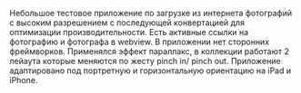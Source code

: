 Небольшое тестовое приложение по загрузке из интернета фотографий с высоким разрешением с последующей конвертацией для оптимизации производительности. Есть активные ссылки на фотографию и фотографа в webview.
В приложении нет сторонних фреймворков. Применялся эффект параллакс, в коллекции работают 2 лейаута которые меняются по жесту pinch in/ pinch out. Приложение адаптировано под портретную и горизонтальную ориентацию на iPad и iPhone.
